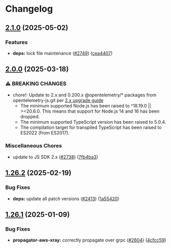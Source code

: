 # Changelog

## [2.1.0](https://github.com/open-telemetry/opentelemetry-js-contrib/compare/propagator-aws-xray-v2.0.0...propagator-aws-xray-v2.1.0) (2025-05-02)

### Features

- **deps:** lock file maintenance ([#2749](https://github.com/open-telemetry/opentelemetry-js-contrib/issues/2749)) ([cea4407](https://github.com/open-telemetry/opentelemetry-js-contrib/commit/cea44078e0c6cc3df1b4c2b791f0976ffd961a54))

## [2.0.0](https://github.com/open-telemetry/opentelemetry-js-contrib/compare/propagator-aws-xray-v1.26.2...propagator-aws-xray-v2.0.0) (2025-03-18)

### ⚠ BREAKING CHANGES

- chore!: Update to 2.x and 0.200.x @opentelemetry/\* packages from opentelemetry-js.git per [2.x upgrade guide](https://github.com/open-telemetry/opentelemetry-js/blob/main/doc/upgrade-to-2.x.md)
  - The minimum supported Node.js has been raised to ^18.19.0 || >=20.6.0. This means that support for Node.js 14 and 16 has been dropped.
  - The minimum supported TypeScript version has been raised to 5.0.4.
  - The compilation target for transpiled TypeScript has been raised to ES2022 (from ES2017).

### Miscellaneous Chores

- update to JS SDK 2.x ([#2738](https://github.com/open-telemetry/opentelemetry-js-contrib/issues/2738)) ([7fb4ba3](https://github.com/open-telemetry/opentelemetry-js-contrib/commit/7fb4ba3bc36dc616bd86375cfd225722b850d0d5))

## [1.26.2](https://github.com/open-telemetry/opentelemetry-js-contrib/compare/propagator-aws-xray-v1.26.1...propagator-aws-xray-v1.26.2) (2025-02-19)

### Bug Fixes

- **deps:** update all patch versions ([#2413](https://github.com/open-telemetry/opentelemetry-js-contrib/issues/2413)) ([1a55420](https://github.com/open-telemetry/opentelemetry-js-contrib/commit/1a55420d8c00ca998b57270df77857c48ebbe8d7))

## [1.26.1](https://github.com/open-telemetry/opentelemetry-js-contrib/compare/propagator-aws-xray-v1.26.0...propagator-aws-xray-v1.26.1) (2025-01-09)

### Bug Fixes

- **propagator-aws-xray:** correctly propagate over grpc ([#2604](https://github.com/open-telemetry/opentelemetry-js-contrib/issues/2604)) ([4cfcc59](https://github.com/open-telemetry/opentelemetry-js-contrib/commit/4cfcc59441da12c7c20132484e8fbe8282af33d2))
